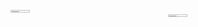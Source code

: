 <p align="center">
  <div style="display: flex; flex-direction: row;">
    <div style="flex: 1;">
      <img width="35%" src="https://github-readme-stats.vercel.app/api?username=justincdavis&count_private=true&show_icons=true&include_all_commits=false&hide_border=true&hide_title=true" />
<!--       <img width="35%" src="https://github-readme-streak-stats.herokuapp.com/?user=justincdavis&hide_border=true" /> -->
    </div>
    <div style="flex: 1; display: flex; align-items: center;">
      <img style="width: 35%; height: auto;" src="https://github-readme-stats.vercel.app/api/top-langs/?username=justincdavis&hide=php" />
    </div>
  </div>
</p>
